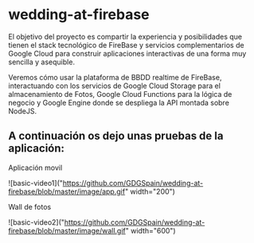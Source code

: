 # wedding-at-firebase

El objetivo del proyecto es compartir la experiencia y posibilidades que tienen el stack tecnológico de FireBase y servicios complementarios de Google Cloud para construir aplicaciones interactivas de una forma muy sencilla y asequible.

Veremos cómo usar la plataforma de BBDD realtime de FireBase, interactuando con los servicios de Google Cloud Storage para el almacenamiento de Fotos, Google Cloud Functions para la lógica de negocio y Google Engine donde se despliega la API montada sobre NodeJS.


## A continuación os dejo unas pruebas de la aplicación:

Aplicación movil

![basic-video1]("https://github.com/GDGSpain/wedding-at-firebase/blob/master/image/app.gif" width="200")


Wall de fotos

![basic-video2]("https://github.com/GDGSpain/wedding-at-firebase/blob/master/image/wall.gif" width="600")
